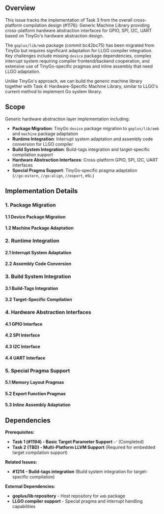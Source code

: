 ## Overview
This issue tracks the implementation of Task 3 from the overall cross-platform compilation design (#1176): Generic Machine Library providing cross-platform hardware abstraction interfaces for GPIO, SPI, I2C, UART based on TinyGo's hardware abstraction design.

The `goplus/lib/emb` package (commit bc42bc75) has been migrated from TinyGo but requires significant adaptation for LLGO compiler integration. Key challenges include missing `device` package dependencies, complex interrupt system requiring compiler frontend/backend cooperation, and extensive use of TinyGo-specific pragmas and inline assembly that need LLGO adaptation.

Unlike TinyGo's approach, we can build the generic machine library together with Task 4: Hardware-Specific Machine Library, similar to LLGO's current method to implement Go system library.

## Scope
Generic hardware abstraction layer implementation including:

- **Package Migration**: TinyGo `device` package migration to `goplus/lib/emb` and `machine` package adaptation
- **Runtime Integration**: Interrupt system adaptation and assembly code conversion for LLGO compiler
- **Build System Integration**: Build-tags integration and target-specific compilation support
- **Hardware Abstraction Interfaces**: Cross-platform GPIO, SPI, I2C, UART interfaces
- **Special Pragma Support**: TinyGo-specific pragma adaptation (`//go:extern`, `//go:align`, `//export`, etc.)

## Implementation Details

### 1. Package Migration
#### 1.1 Device Package Migration
#### 1.2 Machine Package Adaptation

### 2. Runtime Integration
#### 2.1 Interrupt System Adaptation
#### 2.2 Assembly Code Conversion

### 3. Build System Integration
#### 3.1 Build-Tags Integration
#### 3.2 Target-Specific Compilation

### 4. Hardware Abstraction Interfaces
#### 4.1 GPIO Interface
#### 4.2 SPI Interface
#### 4.3 I2C Interface
#### 4.4 UART Interface

### 5. Special Pragma Support
#### 5.1 Memory Layout Pragmas
#### 5.2 Export Function Pragmas
#### 5.3 Inline Assembly Adaptation


## Dependencies

**Prerequisites:**
- **Task 1 (#1194) - Basic Target Parameter Support** ✅ (Completed)
- **Task 2 (TBD) - Multi-Platform LLVM Support** (Required for embedded target compilation support)

**Related Issues:**
- **#1214 - Build-tags integration** (Build system integration for target-specific compilation)

**External Dependencies:**
- **goplus/lib repository** - Host repository for `emb` package
- **LLGO compiler support** - Special pragma and interrupt handling capabilities
